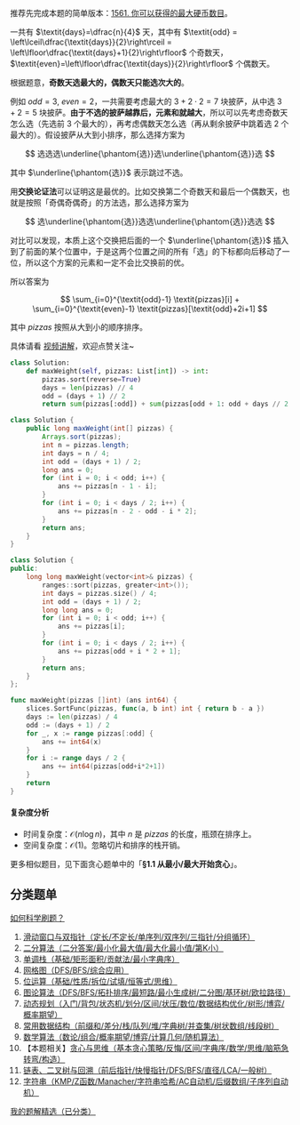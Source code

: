 推荐先完成本题的简单版本：[1561. 你可以获得的最大硬币数目](https://leetcode.cn/problems/maximum-number-of-coins-you-can-get/)。

一共有 $\textit{days}=\dfrac{n}{4}$ 天，其中有 $\textit{odd} = \left\lceil\dfrac{\textit{days}}{2}\right\rceil = \left\lfloor\dfrac{\textit{days}+1}{2}\right\rfloor$ 个奇数天，$\textit{even}=\left\lfloor\dfrac{\textit{days}}{2}\right\rfloor$ 个偶数天。

根据题意，**奇数天选最大的，偶数天只能选次大的**。

例如 $\textit{odd}=3,\ \textit{even}=2$，一共需要考虑最大的 $3+2\cdot2=7$ 块披萨，从中选 $3+2=5$ 块披萨。**由于不选的披萨越靠后，元素和就越大**，所以可以先考虑奇数天怎么选（先选前 $3$ 个最大的），再考虑偶数天怎么选（再从剩余披萨中跳着选 $2$ 个最大的）。假设披萨从大到小排序，那么选择方案为

$$
选选选\underline{\phantom{选}}选\underline{\phantom{选}}选
$$

其中 $\underline{\phantom{选}}$ 表示跳过不选。

用**交换论证法**可以证明这是最优的。比如交换第二个奇数天和最后一个偶数天，也就是按照「奇偶奇偶奇」的方法选，那么选择方案为

$$
选\underline{\phantom{选}}选选\underline{\phantom{选}}选选
$$

对比可以发现，本质上这个交换把后面的一个 $\underline{\phantom{选}}$ 插入到了前面的某个位置中，于是这两个位置之间的所有「选」的下标都向后移动了一位，所以这个方案的元素和一定不会比交换前的优。

所以答案为

$$
\sum_{i=0}^{\textit{odd}-1} \textit{pizzas}[i] + \sum_{i=0}^{\textit{even}-1} \textit{pizzas}[\textit{odd}+2i+1]
$$

其中 $\textit{pizzas}$ 按照从大到小的顺序排序。

具体请看 [视频讲解](https://www.bilibili.com/video/BV1pmAGegEcw/?t=4m)，欢迎点赞关注~

```py [sol-Python3]
class Solution:
    def maxWeight(self, pizzas: List[int]) -> int:
        pizzas.sort(reverse=True)
        days = len(pizzas) // 4
        odd = (days + 1) // 2
        return sum(pizzas[:odd]) + sum(pizzas[odd + 1: odd + days // 2 * 2: 2])
```

```java [sol-Java]
class Solution {
    public long maxWeight(int[] pizzas) {
        Arrays.sort(pizzas);
        int n = pizzas.length;
        int days = n / 4;
        int odd = (days + 1) / 2;
        long ans = 0;
        for (int i = 0; i < odd; i++) {
            ans += pizzas[n - 1 - i];
        }
        for (int i = 0; i < days / 2; i++) {
            ans += pizzas[n - 2 - odd - i * 2];
        }
        return ans;
    }
}
```

```cpp [sol-C++]
class Solution {
public:
    long long maxWeight(vector<int>& pizzas) {
        ranges::sort(pizzas, greater<int>());
        int days = pizzas.size() / 4;
        int odd = (days + 1) / 2;
        long long ans = 0;
        for (int i = 0; i < odd; i++) {
            ans += pizzas[i];
        }
        for (int i = 0; i < days / 2; i++) {
            ans += pizzas[odd + i * 2 + 1];
        }
        return ans;
    }
};
```

```go [sol-Go]
func maxWeight(pizzas []int) (ans int64) {
	slices.SortFunc(pizzas, func(a, b int) int { return b - a })
	days := len(pizzas) / 4
	odd := (days + 1) / 2
	for _, x := range pizzas[:odd] {
		ans += int64(x)
	}
	for i := range days / 2 {
		ans += int64(pizzas[odd+i*2+1])
	}
	return
}
```

#### 复杂度分析

- 时间复杂度：$\mathcal{O}(n\log n)$，其中 $n$ 是 $\textit{pizzas}$ 的长度，瓶颈在排序上。
- 空间复杂度：$\mathcal{O}(1)$。忽略切片和排序的栈开销。

更多相似题目，见下面贪心题单中的「**§1.1 从最小/最大开始贪心**」。

## 分类题单

[如何科学刷题？](https://leetcode.cn/circle/discuss/RvFUtj/)

1. [滑动窗口与双指针（定长/不定长/单序列/双序列/三指针/分组循环）](https://leetcode.cn/circle/discuss/0viNMK/)
2. [二分算法（二分答案/最小化最大值/最大化最小值/第K小）](https://leetcode.cn/circle/discuss/SqopEo/)
3. [单调栈（基础/矩形面积/贡献法/最小字典序）](https://leetcode.cn/circle/discuss/9oZFK9/)
4. [网格图（DFS/BFS/综合应用）](https://leetcode.cn/circle/discuss/YiXPXW/)
5. [位运算（基础/性质/拆位/试填/恒等式/思维）](https://leetcode.cn/circle/discuss/dHn9Vk/)
6. [图论算法（DFS/BFS/拓扑排序/最短路/最小生成树/二分图/基环树/欧拉路径）](https://leetcode.cn/circle/discuss/01LUak/)
7. [动态规划（入门/背包/状态机/划分/区间/状压/数位/数据结构优化/树形/博弈/概率期望）](https://leetcode.cn/circle/discuss/tXLS3i/)
8. [常用数据结构（前缀和/差分/栈/队列/堆/字典树/并查集/树状数组/线段树）](https://leetcode.cn/circle/discuss/mOr1u6/)
9. [数学算法（数论/组合/概率期望/博弈/计算几何/随机算法）](https://leetcode.cn/circle/discuss/IYT3ss/)
10. 【本题相关】[贪心与思维（基本贪心策略/反悔/区间/字典序/数学/思维/脑筋急转弯/构造）](https://leetcode.cn/circle/discuss/g6KTKL/)
11. [链表、二叉树与回溯（前后指针/快慢指针/DFS/BFS/直径/LCA/一般树）](https://leetcode.cn/circle/discuss/K0n2gO/)
12. [字符串（KMP/Z函数/Manacher/字符串哈希/AC自动机/后缀数组/子序列自动机）](https://leetcode.cn/circle/discuss/SJFwQI/)

[我的题解精选（已分类）](https://github.com/EndlessCheng/codeforces-go/blob/master/leetcode/SOLUTIONS.md)
